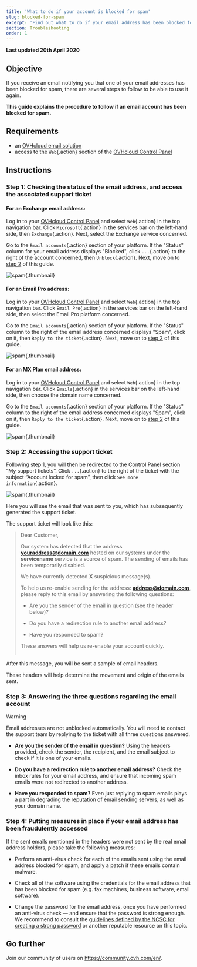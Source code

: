 ```yaml
---
title: 'What to do if your account is blocked for spam'
slug: blocked-for-spam
excerpt: 'Find out what to do if your email address has been blocked for spam'
section: Troubleshooting
order: 1
---
```


**Last updated 20th April 2020**

## Objective

If you receive an email notifying you that one of your email addresses has been blocked for spam, there are several steps to follow to be able to use it again.

**This guide explains the procedure to follow if an email account has been blocked for spam.**

## Requirements

- an [OVHcloud email solution](https://www.ovh.co.uk/emails/)
- access to the `Web`{.action} section of the [OVHcloud Control Panel](https://www.ovh.com/auth/?action=gotomanager)

## Instructions

### Step 1: Checking the status of the email address, and access the associated support ticket

#### For an Exchange email address:

Log in to your [OVHcloud Control Panel](https://www.ovh.com/auth/?action=gotomanager) and select `Web`{.action} in the top navigation bar. Click `Microsoft`{.action} in the services bar on the left-hand side, then `Exchange`{.action}. Next, select the Exchange service concerned.

Go to the `Email accounts`{.action} section of your platform. If the "Status" column for your email address displays "Blocked", click `...`{.action} to the right of the account concerned, then `Unblock`{.action}. Next, move on to [step 2](./#step-2-access-the-support-ticket_1) of this guide.

![spam](images/blocked-for-SPAM-01-01.png){.thumbnail}

#### For an Email Pro address:

Log in to your [OVHcloud Control Panel](https://www.ovh.com/auth/?action=gotomanager) and select `Web`{.action} in the top navigation bar. Click `Email Pro`{.action} in the services bar on the left-hand side, then select the Email Pro platform concerned.

Go to the `Email accounts`{.action} section of your platform. If the "Status" column to the right of the email address concerned displays "Spam", click on it, then `Reply to the ticket`{.action}. Next, move on to [step 2](./#step-2-access-the-support-ticket_1) of this guide.

![spam](images/blocked-for-SPAM-01-02.png){.thumbnail}

#### For an MX Plan email address:

Log in to your [OVHcloud Control Panel](https://www.ovh.com/auth/?action=gotomanager) and select `Web`{.action} in the top navigation bar. Click `Emails`{.action} in the services bar on the left-hand side, then choose the domain name concerned.

Go to the `Email accounts`{.action} section of your platform. If the "Status" column to the right of the email address concerned displays "Spam", click on it, then `Reply to the ticket`{.action}. Next, move on to [step 2](./#step-2-access-the-support-ticket_1) of this guide.

![spam](images/blocked-for-SPAM-01-03.png){.thumbnail}


### Step 2: Accessing the support ticket

Following step 1, you will then be redirected to the Control Panel section “My support tickets”. Click `...`{.action} to the right of the ticket with the subject “Account locked for spam”, then click `See more information`{.action}. 

![spam](images/blocked-for-SPAM-02.png){.thumbnail}

Here you will see the email that was sent to you, which has subsequently generated the support ticket.

The support ticket will look like this:

> 
> Dear Customer,
>
> Our system has detected that the address **youraddress@domain.com** hosted on our systems under the **servicename** service is a source of spam.
> The sending of emails has been temporarily disabled.
>
> We have currently detected **X** suspicious message(s).
>
> To help us re-enable sending for the address: **address@domain.com**,
> please reply to this email by answering the following questions:
>
> - Are you the sender of the email in question (see the header below)?
>
> - Do you have a redirection rule to another email address?
>
> - Have you responded to spam?
> 
> These answers will help us re-enable your account quickly.
> <br>
> <br>
> 

After this message, you will be sent a sample of email headers.

These headers will help determine the movement and origin of the emails sent.

### Step 3: Answering the three questions regarding the email account

> [!warning]
>
> Email addresses are not unblocked automatically. You will need to contact the support team by replying to the ticket with all three questions answered.
>

- **Are you the sender of the email in question?** Using the headers provided, check the sender, the recipient, and the email subject to check if it is one of your emails.

- **Do you have a redirection rule to another email address?** Check the inbox rules for your email address, and ensure that incoming spam emails were not redirected to another address.

- **Have you responded to spam?** Even just replying to spam emails plays a part in degrading the reputation of email sending servers, as well as your domain name.    


### Step 4: Putting measures in place if your email address has been fraudulently accessed

If the sent emails mentioned in the headers were not sent by the real email address holders, please take the following measures:

- Perform an anti-virus check for each of the emails sent using the email address blocked for spam, and apply a patch if these emails contain malware.

- Check all of the software using the credentials for the email address that has been blocked for spam (e.g. fax machines, business software, email software).

- Change the password for the email address, once you have performed an anti-virus check — and ensure that the password is strong enough. We recommend to consult the [guidelines defined by the NCSC for creating a strong password](https://www.ncsc.gov.uk/collection/top-tips-for-staying-secure-online/use-a-strong-and-separate-password-for-email) or another reputable resource on this topic.


## Go further

Join our community of users on <https://community.ovh.com/en/>.